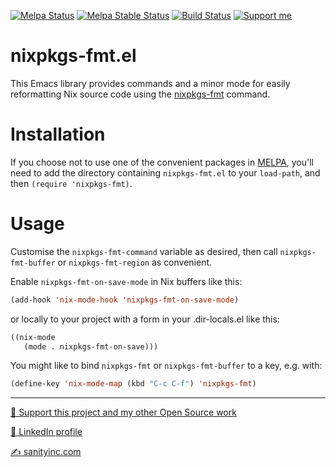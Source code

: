 [![Melpa Status](http://melpa.org/packages/nixpkgs-fmt-badge.svg)](http://melpa.org/#/nixpkgs-fmt)
[![Melpa Stable Status](http://stable.melpa.org/packages/nixpkgs-fmt-badge.svg)](http://stable.melpa.org/#/nixpkgs-fmt)
[![Build Status](https://github.com/purcell/emacs-nixpkgs-fmt/actions/workflows/test.yml/badge.svg)](https://github.com/purcell/emacs-nixpkgs-fmt/actions/workflows/test.yml)
<a href="https://www.patreon.com/sanityinc"><img alt="Support me" src="https://img.shields.io/badge/Support%20Me-%F0%9F%92%97-ff69b4.svg"></a>

nixpkgs-fmt.el
==============

This Emacs library provides commands and a minor mode for easily reformatting
Nix source code using the [nixpkgs-fmt][nixpkgs-fmt] command.

Installation
=============

If you choose not to use one of the convenient
packages in [MELPA][melpa], you'll need to
add the directory containing `nixpkgs-fmt.el` to your `load-path`, and
then `(require 'nixpkgs-fmt)`.

Usage
=====

Customise the `nixpkgs-fmt-command` variable as desired, then call
`nixpkgs-fmt-buffer` or `nixpkgs-fmt-region` as convenient.

Enable `nixpkgs-fmt-on-save-mode` in Nix buffers like this:

```el
(add-hook 'nix-mode-hook 'nixpkgs-fmt-on-save-mode)
```

or locally to your project with a form in your .dir-locals.el like
this:

```el
((nix-mode
   (mode . nixpkgs-fmt-on-save)))
```

You might like to bind `nixpkgs-fmt` or `nixpkgs-fmt-buffer` to a key,
e.g. with:

```el
(define-key 'nix-mode-map (kbd "C-c C-f") 'nixpkgs-fmt)
```

[melpa]: http://melpa.org
[nixpkgs-fmt]: https://github.com/nix-community/nixpkgs-fmt

<hr>

[💝 Support this project and my other Open Source work](https://www.patreon.com/sanityinc)

[💼 LinkedIn profile](https://uk.linkedin.com/in/stevepurcell)

[✍ sanityinc.com](http://www.sanityinc.com/)
